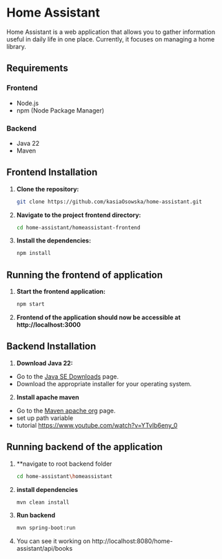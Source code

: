 # Home Assistant

Home Assistant is a web application that allows you to gather information useful in daily life in one place. Currently, it focuses on managing a home library.

## Requirements

### Frontend
- Node.js
- npm (Node Package Manager)

### Backend
- Java 22
- Maven

## Frontend Installation

1. **Clone the repository:**
   ```bash
   git clone https://github.com/kasiaOsowska/home-assistant.git
2. **Navigate to the project frontend directory:**
   ```bash
   cd home-assistant/homeassistant-frontend
3. **Install the dependencies:**
   ```bash
   npm install
## Running the frontend of application
1. **Start the frontend application:**
   ```bash
   npm start
2. **Frontend of the application should now be accessible at http://localhost:3000**
 ## Backend Installation
 
 1. **Download Java 22:**
   - Go to the [Java SE Downloads](https://www.oracle.com/java/technologies/javase-downloads.html) page.
   - Download the appropriate installer for your operating system.
 2. **Install apache maven**
   - Go to the [Maven apache org](https://maven.apache.org/download.cgi) page.
   - set up path variable
   - tutorial https://www.youtube.com/watch?v=YTvlb6eny_0
## Running backend of the application
1. **navigate to root backend folder
   ```bash
   cd home-assistant\homeassistant
2. **install dependencies**
   ```bash
   mvn clean install
3. **Run backend**
   ```bash
   mvn spring-boot:run
4. You can see it working on http://localhost:8080/home-assistant/api/books